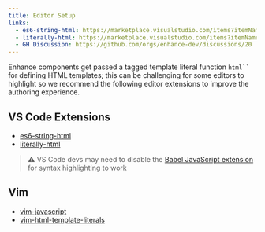 ```yaml
---
title: Editor Setup
links:
  - es6-string-html: https://marketplace.visualstudio.com/items?itemName=Tobermory.es6-string-html
  - literally-html: https://marketplace.visualstudio.com/items?itemName=webreflection.literally-html
  - GH Discussion: https://github.com/orgs/enhance-dev/discussions/20
---
```


Enhance components get passed a tagged template literal function <code>html``</code> for defining HTML templates; this can be challenging for some editors to highlight so we recommend the following editor extensions to improve the authoring experience.

## VS Code Extensions

- [es6-string-html](https://marketplace.visualstudio.com/items?itemName=Tobermory.es6-string-html)
- [literally-html](https://marketplace.visualstudio.com/items?itemName=webreflection.literally-html)

> ⚠️ VS Code devs may need to disable the [Babel JavaScript extension](https://marketplace.visualstudio.com/items?itemName=mgmcdermott.vscode-language-babel) for syntax highlighting to work

## Vim

- [vim-javascript](https://github.com/pangloss/vim-javascript.git)
- [vim-html-template-literals](https://github.com/jonsmithers/vim-html-template-literals.git)
